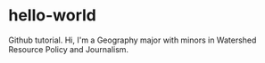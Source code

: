 # hello-world
Github tutorial.
Hi, I'm a Geography major with minors in Watershed Resource Policy and Journalism.
